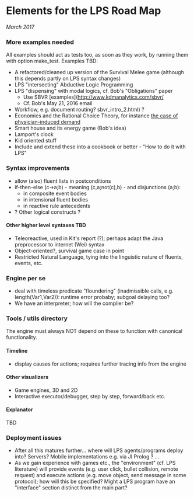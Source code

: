
# Elements for the LPS Road Map #
*March 2017*


### More examples needed ###
All examples should act as tests too, as soon as they work, by running them with option make_test. 
Examples TBD:

* A refactored/cleaned up version of the Survival Melee game (although this depends partly on LPS syntax changes)
* LPS "intersecting" Abductive Logic Programming
* LPS "dispensing" with modal logics, cf. Bob's "Obligations" paper
	* Use SBVR [examples](http://www.kdmanalytics.com/sbvr/
	* Cf. Bob's May 21, 2016 email
* Workflow, e.g. document routing?
sbvr_intro_2.html) ?
* Economics and the Rational Choice Theory, for instance [the case of physician-induced demand](http://webdelprofesor.ula.ve/ingenieria/jacinto/publica/2014/phdposters_template-Pedro%20Cadenas.pdf)
* Smart house and its energy game (Bob's idea)
* Lamport's clock
* Kid oriented stuff
* Include and extend these into a cookbook or better - "How to do it with LPS"

### Syntax improvements ###
* allow (also) fluent lists in postconditions
* if-then-else (c->a;b) - meaning (c,a;not(c),b) - and disjunctions (a;b):
	* in composite event bodies
	* in intensional fluent bodies
	* in reactive rule antecedents
* ? Other logical constructs ?

#### Other higher level syntaxes TBD ####
* Teleoreactive, used in Kit's report (?); perhaps adapt the Java preprocessor to internet (Wei) syntax
* Object-oriented?, survival game case in point
* Restricted Natural Language, tying into the linguistic nature of fluents, events, etc.


### Engine per se ###
* deal with timeless predicate "floundering" (inadmissible calls, e.g. length(Var1,Var2)): runtime error probaby; subgoal delaying too?
* We have an interpreter; how will the compiler be?

### Tools / utils directory ###
The engine must always NOT depend on these to function with canonical functionality.


#### Timeline ####
* display causes for actions; requires further tracing info from the engine

#### Other visualizers ####
* Game engines, 3D and 2D
* Interactive executor/debugger, step by step, forward/back etc.

#### Explanator ####
TBD

### Deployment issues ###
* After all this matures further... where will LPS agents/programs deploy into? Servers? Mobile implementations e.g. via JI Prolog ? ...
* As we gain experience with games etc., the "environment" (cf. LPS literature) will provide events (e.g. user click, bullet collision, remote request) and execute actions (e.g. move object, send message in some protocol); how will this be specified? Might a LPS program have an "interface" section distinct from the main part?